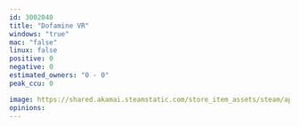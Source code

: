 ```yaml
---
id: 3002040
title: "Dofamine VR"
windows: "true"
mac: "false"
linux: false
positive: 0
negative: 0
estimated_owners: "0 - 0"
peak_ccu: 0

image: https://shared.akamai.steamstatic.com/store_item_assets/steam/apps/3002040/header.jpg?t=1721725925
opinions:
---
```

